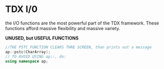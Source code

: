 # TDX I/0
the I/O functions are the most powerful part of the TDX framework. These functions afford massive flexibility and massive variety.

**UNUSED, but USEFUL FUNCTIONS**
```cpp
//THE PSTC FUNCTION CLEARS THRE SCREEN, than prints out a message
ap::pstc(CharArray);
// TO AVOID USING ap::, do:
using namespace ap;
```